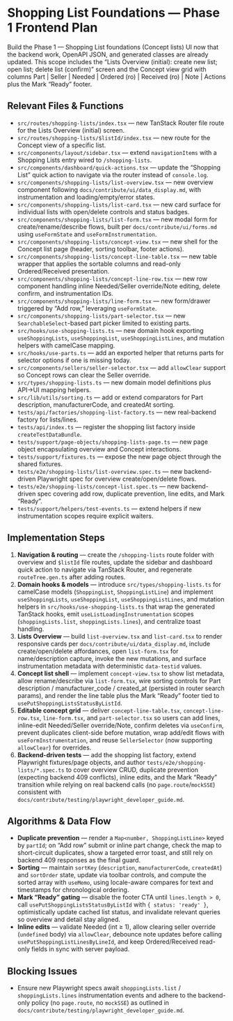 # Shopping List Foundations — Phase 1 Frontend Plan

Build the Phase 1 — Shopping List foundations (Concept lists) UI now that the backend work, OpenAPI JSON, and generated classes are already updated. This scope includes the “Lists Overview (initial): create new list; open list; delete list (confirm)” screen and the Concept view grid with columns Part | Seller | Needed | Ordered (ro) | Received (ro) | Note | Actions plus the Mark “Ready” footer.

## Relevant Files & Functions
- `src/routes/shopping-lists/index.tsx` — new TanStack Router file route for the Lists Overview (initial) screen.
- `src/routes/shopping-lists/$listId/index.tsx` — new route for the Concept view of a specific list.
- `src/components/layout/sidebar.tsx` — extend `navigationItems` with a Shopping Lists entry wired to `/shopping-lists`.
- `src/components/dashboard/quick-actions.tsx` — update the “Shopping List” quick action to navigate via the router instead of `console.log`.
- `src/components/shopping-lists/list-overview.tsx` — new overview component following `docs/contribute/ui/data_display.md`, with instrumentation and loading/empty/error states.
- `src/components/shopping-lists/list-card.tsx` — new card surface for individual lists with open/delete controls and status badges.
- `src/components/shopping-lists/list-form.tsx` — new modal form for create/rename/describe flows, built per `docs/contribute/ui/forms.md` using `useFormState` and `useFormInstrumentation`.
- `src/components/shopping-lists/concept-view.tsx` — new shell for the Concept list page (header, sorting toolbar, footer actions).
- `src/components/shopping-lists/concept-line-table.tsx` — new table wrapper that applies the sortable columns and read-only Ordered/Received presentation.
- `src/components/shopping-lists/concept-line-row.tsx` — new row component handling inline Needed/Seller override/Note editing, delete confirm, and instrumentation IDs.
- `src/components/shopping-lists/line-form.tsx` — new form/drawer triggered by “Add row,” leveraging `useFormState`.
- `src/components/shopping-lists/part-selector.tsx` — new `SearchableSelect`-based part picker limited to existing parts.
- `src/hooks/use-shopping-lists.ts` — new domain hook exporting `useShoppingLists`, `useShoppingList`, `useShoppingListLines`, and mutation helpers with camelCase mapping.
- `src/hooks/use-parts.ts` — add an exported helper that returns parts for selector options if one is missing today.
- `src/components/sellers/seller-selector.tsx` — add `allowClear` support so Concept rows can clear the Seller override.
- `src/types/shopping-lists.ts` — new domain model definitions plus API→UI mapping helpers.
- `src/lib/utils/sorting.ts` — add or extend comparators for Part description, manufacturerCode, and createdAt sorting.
- `tests/api/factories/shopping-list-factory.ts` — new real-backend factory for lists/lines.
- `tests/api/index.ts` — register the shopping list factory inside `createTestDataBundle`.
- `tests/support/page-objects/shopping-lists-page.ts` — new page object encapsulating overview and Concept interactions.
- `tests/support/fixtures.ts` — expose the new page object through the shared fixtures.
- `tests/e2e/shopping-lists/list-overview.spec.ts` — new backend-driven Playwright spec for overview create/open/delete flows.
- `tests/e2e/shopping-lists/concept-list.spec.ts` — new backend-driven spec covering add row, duplicate prevention, line edits, and Mark “Ready”.
- `tests/support/helpers/test-events.ts` — extend helpers if new instrumentation scopes require explicit waiters.

## Implementation Steps
1. **Navigation & routing** — create the `/shopping-lists` route folder with overview and `$listId` file routes, update the sidebar and dashboard quick action to navigate via TanStack Router, and regenerate `routeTree.gen.ts` after adding routes.
2. **Domain hooks & models** — introduce `src/types/shopping-lists.ts` for camelCase models (`ShoppingList`, `ShoppingListLine`) and implement `useShoppingLists`, `useShoppingList`, `useShoppingListLines`, and mutation helpers in `src/hooks/use-shopping-lists.ts` that wrap the generated TanStack hooks, emit `useListLoadingInstrumentation` scopes (`shoppingLists.list`, `shoppingLists.lines`), and centralize toast handling.
3. **Lists Overview** — build `list-overview.tsx` and `list-card.tsx` to render responsive cards per `docs/contribute/ui/data_display.md`, include create/open/delete affordances, open `list-form.tsx` for name/description capture, invoke the new mutations, and surface instrumentation metadata with deterministic `data-testid` values.
4. **Concept list shell** — implement `concept-view.tsx` to show list metadata, allow rename/describe via `list-form.tsx`, wire sorting controls for Part description / manufacturer_code / created_at (persisted in router search params), and render the line table plus the Mark “Ready” footer tied to `usePutShoppingListsStatusByListId`.
5. **Editable concept grid** — deliver `concept-line-table.tsx`, `concept-line-row.tsx`, `line-form.tsx`, and `part-selector.tsx` so users can add lines, inline-edit Needed/Seller override/Note, confirm deletes via `useConfirm`, prevent duplicates client-side before mutation, wrap add/edit flows with `useFormInstrumentation`, and reuse `SellerSelector` (now supporting `allowClear`) for overrides.
6. **Backend-driven tests** — add the shopping list factory, extend Playwright fixtures/page objects, and author `tests/e2e/shopping-lists/*.spec.ts` to cover overview CRUD, duplicate prevention (expecting backend 409 conflicts), inline edits, and the Mark “Ready” transition while relying on real backend calls (no `page.route`/`mockSSE`) consistent with `docs/contribute/testing/playwright_developer_guide.md`.

## Algorithms & Data Flow
- **Duplicate prevention** — render a `Map<number, ShoppingListLine>` keyed by `partId`; on “Add row” submit or inline part change, check the map to short-circuit duplicates, show a targeted error toast, and still rely on backend 409 responses as the final guard.
- **Sorting** — maintain `sortKey` (`description`, `manufacturerCode`, `createdAt`) and `sortOrder` state, update via toolbar controls, and compute the sorted array with `useMemo`, using locale-aware compares for text and timestamps for chronological ordering.
- **Mark “Ready” gating** — disable the footer CTA until `lines.length > 0`, call `usePutShoppingListsStatusByListId` with `{ status: 'ready' }`, optimistically update cached list status, and invalidate relevant queries so overview and detail stay aligned.
- **Inline edits** — validate Needed (int ≥ 1), allow clearing seller override (`undefined` body) via `allowClear`, debounce note updates before calling `usePutShoppingListLinesByLineId`, and keep Ordered/Received read-only fields in sync with server payload.

## Blocking Issues
- Ensure new Playwright specs await `shoppingLists.list` / `shoppingLists.lines` instrumentation events and adhere to the backend-only policy (no `page.route`, no `mockSSE`) as outlined in `docs/contribute/testing/playwright_developer_guide.md`.
